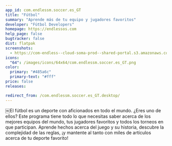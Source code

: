 ```yaml
---
app_id: com.endlessm.soccer.es_GT
title: "Fútbol"
summary: "Aprende más de tu equipo y jugadores favoritos"
developer: "Fútbol Developers"
homepage: https://endlessos.com
help_page: false
bugtracker: false
dist: flatpak
screenshots:
  - https://com-endless--cloud-soma-prod--shared-portal.s3.amazonaws.com/apps.293.screenshots.913c4817-d1e3-4206-9843-49c203a36bce_20181023211338066.png
icons:
  "64": /images/icons/64x64/com.endlessm.soccer.es_GT.png
color:
  primary: "#485a6c"
  primary-text: "#fff"
price: false
releases:

redirect_from: /com.endlessm.soccer.es_GT.desktop/
---
```


<p>￼El fútbol es un deporte con aficionados en todo el mundo. ¿Eres uno de ellos? Este programa tiene todo lo que necesitas saber acerca de los mejores equipos del mundo, tus jugadores favoritos y todos los torneos en que participan. Aprende hechos acerca del juego y su historia, descubre la complejidad de las reglas, ¡y mantente al tanto con miles de artículos acerca de tu deporte favorito!</p>
